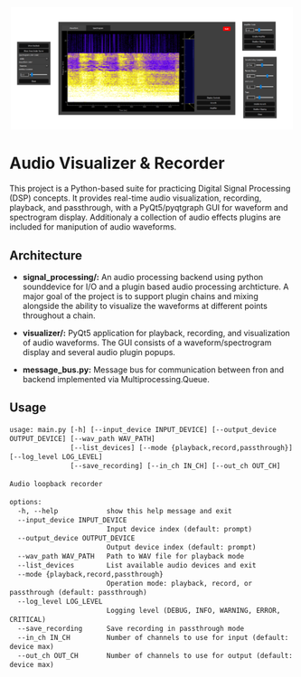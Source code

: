 <!-- Project image -->
<p align="center">
  <img src="images/example.png" alt="Audio Visualizer" width="500"/>
</p>

# Audio Visualizer & Recorder

This project is a Python-based suite for practicing Digital Signal Processing (DSP) concepts. It provides real-time audio visualization, recording, playback, and passthrough, with a PyQt5/pyqtgraph GUI for waveform and spectrogram display. Additionaly a collection of audio effects plugins are included for manipution of audio waveforms.

## Architecture
- **signal_processing/:** An audio processing backend using python sounddevice for I/O and a plugin based audio processing archticture. A major goal of the project is to support plugin chains and mixing alongside the ability to visualize the waveforms at different points throughout a chain.

- **visualizer/:** PyQt5 application for playback, recording, and visualization of audio waveforms. The GUI consists of a waveform/spectrogram display and several audio plugin popups.

- **message_bus.py:** Message bus for communication between fron and backend implemented via Multiprocessing.Queue.

## Usage

```
usage: main.py [-h] [--input_device INPUT_DEVICE] [--output_device OUTPUT_DEVICE] [--wav_path WAV_PATH]
               [--list_devices] [--mode {playback,record,passthrough}] [--log_level LOG_LEVEL]
               [--save_recording] [--in_ch IN_CH] [--out_ch OUT_CH]

Audio loopback recorder

options:
  -h, --help            show this help message and exit
  --input_device INPUT_DEVICE
                        Input device index (default: prompt)
  --output_device OUTPUT_DEVICE
                        Output device index (default: prompt)
  --wav_path WAV_PATH   Path to WAV file for playback mode
  --list_devices        List available audio devices and exit
  --mode {playback,record,passthrough}
                        Operation mode: playback, record, or passthrough (default: passthrough)
  --log_level LOG_LEVEL
                        Logging level (DEBUG, INFO, WARNING, ERROR, CRITICAL)
  --save_recording      Save recording in passthrough mode
  --in_ch IN_CH         Number of channels to use for input (default: device max)
  --out_ch OUT_CH       Number of channels to use for output (default: device max)
```

